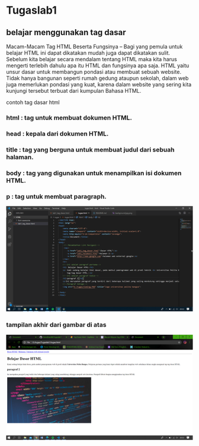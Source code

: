 # Tugaslab1
## belajar menggunakan tag dasar
Macam-Macam Tag HTML Beserta Fungsinya – Bagi yang pemula untuk belajar HTML ini dapat dikatakan mudah juga dapat dikatakan sulit. Sebelum kita belajar secara mendalam tentang HTML maka kita harus mengerti terlebih dahulu apa itu HTML dan fungsinya apa saja. HTML yaitu unsur dasar untuk membangun pondasi atau membuat sebuah website. Tidak hanya bangunan seperti rumah gedung ataupun sekolah, dalam web juga memerlukan pondasi yang kuat, karena dalam website yang sering kita kunjungi tersebut terbuat dari kumpulan Bahasa HTML.

contoh tag dasar html

### html : tag untuk membuat dokumen HTML.
### head : kepala dari dokumen HTML.
### title : tag yang berguna untuk membuat judul dari sebuah halaman.
### body : tag yang digunakan untuk menampilkan isi dokumen HTML.
### p : tag untuk membuat paragraph.

![Gambar 1](ss/123.png)

### tampilan akhir dari gambar di atas

![Gambar 2](ss/1122.png)